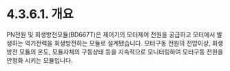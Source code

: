 ﻿# 4.3.6.1. 개요

PN전원 및 회생방전모듈(BD667T)은 제어기의 모터제어 전원을 공급하고 모터에서 발생하는 역기전력을 회생방전하는 모듈로 설계됐습니다. 모터구동 전원의 전압이상, 회생방전 모듈의 온도, 모듈자체의 구동상태 등을 지속적으로 모니터링하여 모터구동 전원을 안정화 시키는 모듈입니다.